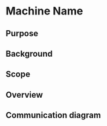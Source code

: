 # Machine Name

## Purpose

## Background

## Scope

## Overview

<!-- High-level overview of the machine: introduce engine groups and engines, with visualizations. -->

## Communication diagram

<!-- Diagram illustrating message flows between engines -->

